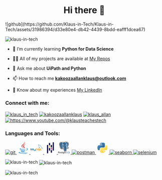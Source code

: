 <h1 align="center">Hi there 👋</h1>
![github](https://github.com/Klaus-in-Tech/Klaus-in-Tech/assets/31986394/d33e80e4-db42-4439-8bdd-eafff1dcea67)

<p align="left"> <img src="https://komarev.com/ghpvc/?username=klaus-in-tech&label=Profile%20views&color=0e75b6&style=flat" alt="klaus-in-tech" /> </p>

- 🌱 I’m currently learning **Python for Data Science**

- 👨‍💻 All of my projects are available at [My Repos](https://github.com/Klaus-in-Tech)

- 💬 Ask me about **UiPath and Python**

- 📫 How to reach me **kakoozaallanklaus@outlook.com**

- 📄 Know about my experiences [My LinkedIn](https://www.linkedin.com/in/kakoozaallanklaus/)

<h3 align="left">Connect with me:</h3>
<p align="left">
<a href="https://twitter.com/klaus_in_tech" target="blank"><img align="center" src="https://raw.githubusercontent.com/rahuldkjain/github-profile-readme-generator/master/src/images/icons/Social/twitter.svg" alt="klaus_in_tech" height="30" width="40" /></a>
<a href="https://linkedin.com/in/kakoozaallanklaus" target="blank"><img align="center" src="https://raw.githubusercontent.com/rahuldkjain/github-profile-readme-generator/master/src/images/icons/Social/linked-in-alt.svg" alt="kakoozaallanklaus" height="30" width="40" /></a>
<a href="https://instagram.com/klaus_allan_?igshid=ZDdkNTZiNTM=" target="blank"><img align="center" src="https://raw.githubusercontent.com/rahuldkjain/github-profile-readme-generator/master/src/images/icons/Social/instagram.svg" alt="klaus_allan" height="30" width="40" /></a>
<a href="https://www.youtube.com/@klausteachestech" target="blank"><img align="center" src="https://raw.githubusercontent.com/rahuldkjain/github-profile-readme-generator/master/src/images/icons/Social/youtube.svg" alt="https://www.youtube.com/@klausteachestech" height="30" width="40" /></a>
</p>

<h3 align="left">Languages and Tools:</h3>
<p align="left"> <a href="https://git-scm.com/" target="_blank" rel="noreferrer"> <img src="https://www.vectorlogo.zone/logos/git-scm/git-scm-icon.svg" alt="git" width="40" height="40"/> </a> <a href="https://www.java.com" target="_blank" rel="noreferrer"> <img src="https://raw.githubusercontent.com/devicons/devicon/master/icons/java/java-original.svg" alt="java" width="40" height="40"/> </a> <a href="https://www.mysql.com/" target="_blank" rel="noreferrer"> <img src="https://raw.githubusercontent.com/devicons/devicon/master/icons/mysql/mysql-original-wordmark.svg" alt="mysql" width="40" height="40"/> </a> <a href="https://pandas.pydata.org/" target="_blank" rel="noreferrer"> <img src="https://raw.githubusercontent.com/devicons/devicon/2ae2a900d2f041da66e950e4d48052658d850630/icons/pandas/pandas-original.svg" alt="pandas" width="40" height="40"/> </a> <a href="https://www.postgresql.org" target="_blank" rel="noreferrer"> <img src="https://raw.githubusercontent.com/devicons/devicon/master/icons/postgresql/postgresql-original-wordmark.svg" alt="postgresql" width="40" height="40"/> </a> <a href="https://postman.com" target="_blank" rel="noreferrer"> <img src="https://www.vectorlogo.zone/logos/getpostman/getpostman-icon.svg" alt="postman" width="40" height="40"/> </a> <a href="https://www.python.org" target="_blank" rel="noreferrer"> <img src="https://raw.githubusercontent.com/devicons/devicon/master/icons/python/python-original.svg" alt="python" width="40" height="40"/> </a> <a href="https://seaborn.pydata.org/" target="_blank" rel="noreferrer"> <img src="https://seaborn.pydata.org/_images/logo-mark-lightbg.svg" alt="seaborn" width="40" height="40"/> </a> <a href="https://www.selenium.dev" target="_blank" rel="noreferrer"> <img src="https://raw.githubusercontent.com/detain/svg-logos/780f25886640cef088af994181646db2f6b1a3f8/svg/selenium-logo.svg" alt="selenium" width="40" height="40"/> </a> </p>

<p><img align="left" src="https://github-readme-stats.vercel.app/api/top-langs?username=klaus-in-tech&show_icons=true&locale=en&layout=compact" alt="klaus-in-tech" /></p>

<p>&nbsp;<img align="center" src="https://github-readme-stats.vercel.app/api?username=klaus-in-tech&show_icons=true&locale=en" alt="klaus-in-tech" /></p>

<p><img align="center" src="https://github-readme-streak-stats.herokuapp.com/?user=klaus-in-tech&" alt="klaus-in-tech" /></p>
